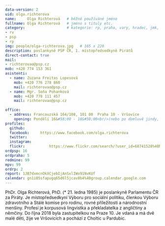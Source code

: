 ```yaml
---
data-version: 2
uid: olga.richterova
name:     Olga Richterová  	# běžně používáné jméno
fullname: Olga Richterová  	# jméno s tituly etc.
category:                 	# kategorie: rp, praha, vary, hradec, jmk, senat
- rv
- psp
- rp
img: people/olga-richterova.jpg   # 165 x 220
description: poslankyně PSP ČR, 1. místopředsedkyně Pirátů             	# kratký popis, max 160 znaků
direct-contact: true
mail:
- richterovao@psp.cz
mob: +420 774 153 361
asistenti:
  - name: Zuzana Freitas Lopesová
    mob: +420 776 278 860
    mail: richterovao@psp.cz
  - name: Mgr. Soňa Pohanková
    mob: +420 778 111 457
    mail: richterovao@psp.cz
 
office:
  - address: Francouzská 164/108, 101 00  Praha 10 - Vršovice
    opening: Pondělí 16&#58;00 - 18&#58;00<br/>(nebo po domluvě jindy, s výjimkou posledního pondělí v měsíci) Během dovolené, tzn. od 21.7. do 7.8.2019, se nebude konat pondělní otevřená poslanecká kancelář. Děkujeme za pochopení.
profiles:
  github:       
  facebook:     https://www.facebook.com/olga.richterova
  twitter: 	
  instagram:    
  flickr:		    https://www.flickr.com/search/?user_id=68741528%40N03&sort=date-taken-desc&view_all=1&text=olga%20richterov%C3%A1
ordpsp: 16
ordpraha: 5
redmine: 99
mpv: 99
ordrp: 2
report: 1JB7dxmcnOkXCjebIjAnSxlIWo91NvKUf
calendar: gn1i05sfapugq65d6l5jcav8b4%40group.calendar.google.com
---
```


PhDr. Olga Richterová, PhD. (* 21. ledna 1985) je poslankyně Parlamentu ČR za Piráty. Je místopředsedkyní Výboru pro sociální politiku, členkou Výboru zdravotního a Stálé komise pro rodinu, rovné příležitosti a národnostní menšiny. Profesí je korpusová lingvistka a překladatelka z angličtiny a němčiny. Do října 2018 byla zastupitelkou na Praze 10. Je vdaná a má dvě malé děti, žije ve Vršovicích a pochází z Choltic u Pardubic.

